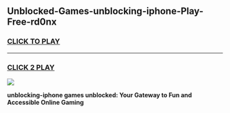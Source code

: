 
## Unblocked-Games-unblocking-iphone-Play-Free-rd0nx
<h3>
<a href="https://premium76.site?title=unblocking-iphone&ref=21A">CLICK TO PLAY</a></h3>
<hr>

<h3>
<a href="https://premium76.site?title=unblocking-iphone&ref=21A">CLICK 2 PLAY</a>
  
</h3>

<a href="https://premium76.site?title=unblocking-iphone&ref=21A"><img src="https://clearcache.store/games.png"></a>


**unblocking-iphone games unblocked: Your Gateway to Fun and Accessible Online Gaming**
